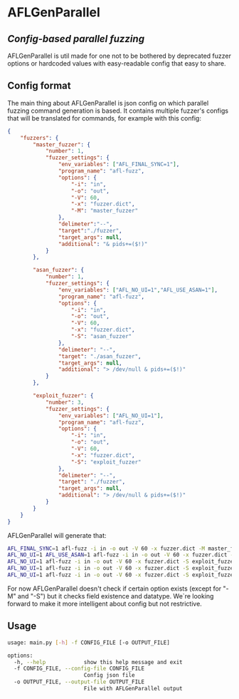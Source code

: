 # AFLGenParallel
## _Config-based parallel fuzzing_
AFLGenParallel is util made for one not to be bothered by deprecated fuzzer 
options or hardcoded values with easy-readable config that easy to share.

## Config format
The main thing about AFLGenParallel is json config on which parallel fuzzing command generation is based.
It contains multiple fuzzer's configs that will be translated for commands, for example with this config:
```json
{
	"fuzzers": {
		"master_fuzzer": {
			"number": 1,
			"fuzzer_settings": {
				"env_variables": ["AFL_FINAL_SYNC=1"],
				"program_name": "afl-fuzz", 
				"options": {
					"-i": "in",
					"-o": "out",
					"-V": 60,
					"-x": "fuzzer.dict",
					"-M": "master_fuzzer"
				},
				"delimeter":"--",
				"target":"./fuzzer",
				"target_args": null,
				"additional": "& pids+=($!)"
			}
		},

		"asan_fuzzer": {	
			"number": 1,
			"fuzzer_settings": {
				"env_variables": ["AFL_NO_UI=1","AFL_USE_ASAN=1"],
				"program_name": "afl-fuzz", 
				"options": {
					"-i": "in",
					"-o": "out",
					"-V": 60,
					"-x": "fuzzer.dict",
					"-S": "asan_fuzzer"
				},
				"delimeter": "--",
				"target": "./asan_fuzzer",
				"target_args": null,
				"additional": "> /dev/null & pids+=($!)"		
			}
		},

		"exploit_fuzzer": {	
			"number": 3,
			"fuzzer_settings": {
				"env_variables": ["AFL_NO_UI=1"],
				"program_name": "afl-fuzz", 
				"options": {
					"-i": "in",
					"-o": "out",
					"-V": 60,
					"-x": "fuzzer.dict",
					"-S": "exploit_fuzzer"
				},
				"delimeter": "--",
				"target": "./fuzzer",
				"target_args": null,
				"additional": "> /dev/null & pids+=($!)"
			}
		}
	}
}
```
AFLGenParallel will generate that:
```bash
AFL_FINAL_SYNC=1 afl-fuzz -i in -o out -V 60 -x fuzzer.dict -M master_fuzzer -- ./fuzzer & pids+=($!)
AFL_NO_UI=1 AFL_USE_ASAN=1 afl-fuzz -i in -o out -V 60 -x fuzzer.dict -S asan_fuzzer -- ./asan_fuzzer > /dev/null & pids+=($!)
AFL_NO_UI=1 afl-fuzz -i in -o out -V 60 -x fuzzer.dict -S exploit_fuzzer -- ./fuzzer > /dev/null & pids+=($!)
AFL_NO_UI=1 afl-fuzz -i in -o out -V 60 -x fuzzer.dict -S exploit_fuzzer1 -- ./fuzzer > /dev/null & pids+=($!)
AFL_NO_UI=1 afl-fuzz -i in -o out -V 60 -x fuzzer.dict -S exploit_fuzzer2 -- ./fuzzer > /dev/null & pids+=($!)
```
For now AFLGenParallel doesn't check if certain option exists (except for "-M" and "-S") but it checks field existence and datatype.
We`re looking forward to make it more intelligent about config but not restrictive.

## Usage
```bash
usage: main.py [-h] -f CONFIG_FILE [-o OUTPUT_FILE]

options:
  -h, --help            show this help message and exit
  -f CONFIG_FILE, --config-file CONFIG_FILE
                        Config json file
  -o OUTPUT_FILE, --output-file OUTPUT_FILE
                        File with AFLGenParallel output
```



